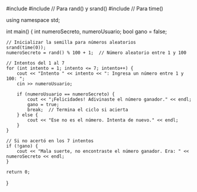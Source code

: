 #include <iostream>
#include <cstdlib>   // Para rand() y srand()
#include <ctime>     // Para time()

using namespace std;

int main() {
    int numeroSecreto, numeroUsuario;
    bool gano = false;

    // Inicializar la semilla para números aleatorios
    srand(time(0));
    numeroSecreto = rand() % 100 + 1;  // Número aleatorio entre 1 y 100

    // Intentos del 1 al 7
    for (int intento = 1; intento <= 7; intento++) {
        cout << "Intento " << intento << ": Ingresa un número entre 1 y 100: ";
        cin >> numeroUsuario;

        if (numeroUsuario == numeroSecreto) {
            cout << "¡Felicidades! Adivinaste el número ganador." << endl;
            gano = true;
            break;  // Termina el ciclo si acierta
        } else {
            cout << "Ese no es el número. Intenta de nuevo." << endl;
        }
    }

    // Si no acertó en los 7 intentos
    if (!gano) {
        cout << "Mala suerte, no encontraste el número ganador. Era: " << numeroSecreto << endl;
    }

    return 0;
}
